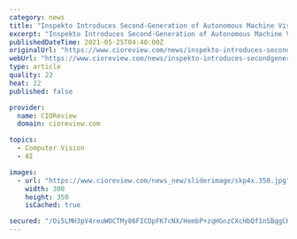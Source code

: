 ```yaml
---
category: news
title: "Inspekto Introduces Second-Generation of Autonomous Machine Vision Systems"
excerpt: "Inspekto Introduces Second-Generation of Autonomous Machine Vision Systems  - The S70 Gen.2 is powered by Autonomous Machine Vision AI (AMV-AI), which allows for more use cases and effective"
publishedDateTime: 2021-05-25T04:40:00Z
originalUrl: "https://www.cioreview.com/news/inspekto-introduces-secondgeneration-of-autonomous-machine-vision-systems-nid-33675-cid-260.html"
webUrl: "https://www.cioreview.com/news/inspekto-introduces-secondgeneration-of-autonomous-machine-vision-systems-nid-33675-cid-260.html"
type: article
quality: 22
heat: 22
published: false

provider:
  name: CIOReview
  domain: cioreview.com

topics:
  - Computer Vision
  - AI

images:
  - url: "https://www.cioreview.com/news_new/sliderimage/skp4x.350.jpg"
    width: 300
    height: 350
    isCached: true

secured: "/Oi5LMH3pV4reuWOCTMy86FICDpFK7cNX/HembP+zqHGnzCXcHbQf1nSBqgCHqwcZvQ2zRkeiFpBa5G8ZRm1vi2PrtPh0AqI3zS8bOhfZSLbLnWrdZUe3n/jH092Z1EQx694gi/p++QtG7IBqn9RlikoMJ/wEmt9wffpfjgTwYgSgZJa+G6WCS6VTpCGy+/zK/BynxdmULRRO6e5c/bzUKglsCOqbVzOY8kmMyBscHaN+zsAWC1NHOCoh+zvfD1u5wrv8n6fXmPGbOEuAEoSWLsnIZ/3wlFJ1ZJPqqH5q4Uf1KV2SP5XIYUxV/FLQT8AJesujEWBRN1S6jIPegRx/ryKponRMcS9l9WjEgKvIqw=;KJ6kd6nwTHi05DtzuVn+3w=="
---
```


